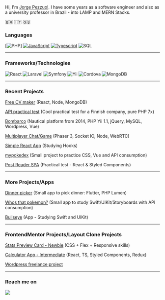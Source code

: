 Hi, I'm [Jorge Pezzuol](https://www.linkedin.com/in/jorge-pezzuol/). I have some years as a software engineer and also as a university professor in Brazil - into LAMP and MERN Stacks.

🇧🇷 :it: :uk:



### Languages

[![PHP](https://img.shields.io/badge/-PHP-fff?&logo=php&logoColor=336791)]
[![JavaScript](https://img.shields.io/badge/-JavaScript-fff?&logo=JavaScript&logoColor=ddc508)](https://github.com/jorgepezzuol?tab=repositories&q=&type=&language=javascript)
[![Typescript](https://img.shields.io/badge/-Typescript-fff?&logo=Typescript&logoColor=336791)](https://github.com/jorgepezzuol?tab=repositories&q=&type=&language=Typescript)
![SQL](https://img.shields.io/badge/-SQL-fff?&logo=MySQL&logoColor=336791)
<hr/>

### Frameworks/Technologies

![React](https://img.shields.io/badge/-React-fff?&logo=VueJs)
![Laravel](https://img.shields.io/badge/-Laravel-fff?&logo=Laravel)
![Symfony](https://img.shields.io/badge/-Symfony-fff?&logo=Symfony&logoColor=black)
![Yii](https://img.shields.io/badge/-Yii-fff?&logo=Yii)
![Cordova](https://img.shields.io/badge/-Cordova-fff?&logo=Cordova)
![MongoDB](https://img.shields.io/badge/-MongoDB-fff?&logo=MongoDB)
<hr/>


### Recent Projects

<a href="https://github.com/JorgePezzuol/myindiecv" target="_blank">Free CV maker</a> (React, Node, MongoDB)

<a href="https://github.com/JorgePezzuol/api-test" target="_blank">API practical test</a> (Cool practical test for a Finnish company, pure PHP 7x)

[Bombarco](https://www.bombarco.com.br) (Nautical platform from 2014, PHP Yii 1.1, jQuery, MySQL, Wordpress, Vue)

<a href="https://my-multiplayer-game.herokuapp.com" target="_blank">Multiplayer Chat/Game</a> (Phaser 3, Socket IO, Node, WebRTC)

<a href="https://todolist-jorgepezzuol.netlify.app" target="_blank">Simple React App</a> (Studying Hooks)

[mypokedex](https://mypokedex-jorge.netlify.app) (Small project to practice CSS, Vue and API consumption)

[Post Reader SPA](https://github.com/JorgePezzuol/post-reader-spa) (Practical test - React & Styled Components)
<hr/>


### More Projects/Apps

[Dinner picker](https://github.com/JorgePezzuol/oquevoujantar-app) (Small app to pick dinner: Flutter, PHP Lumen)

[Whos that pokemon?](https://github.com/JorgePezzuol/whosthatpokemon) (Small app to study Swift/UIKit/Storyboards with API consumption)

[Bullseye](https://github.com/JorgePezzuol/studying-ios-bullseye) (App - Studying Swift and UIKit)
<hr/>


### FrontendMentor Projects/Layout Clone Projects

[Stats Preview Card - Newbie](https://github.com/JorgePezzuol/frontendmentor_stats_preview_card_newbie) (CSS + Flex + Responsive skills)

[Calculator App - Intermediate](https://github.com/JorgePezzuol/frontendmentor_calculator_intermediate) (React, TS, Styled Components, Redux)

[Wordpress freelance project](https://rekriarte.art.br)
<hr/>




### Reach me on

<p>
  <a target="_blank"href="https://www.linkedin.com/in/jorge-pezzuol/"><img src="https://img.shields.io/badge/linkedin-%230077B5.svg?&style=for-the-badge&logo=linkedin&logoColor=white" /></a>&nbsp;&nbsp;&nbsp;&nbsp;
</p>



